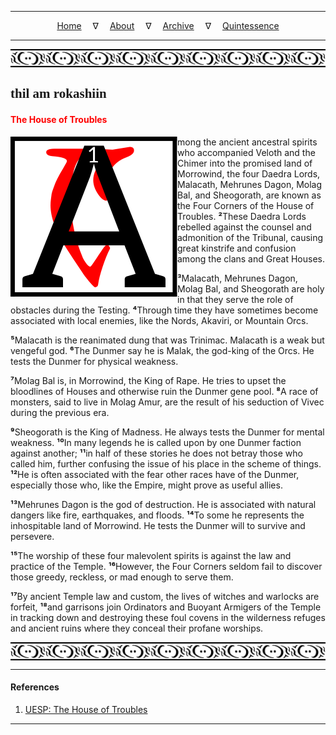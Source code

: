 
---

<!--- Local CSS Font Loading -->

<style>
@font-face {
    font-family: HayghinDaedric;
    src: url('../../../../../assets/fonts/ttf/HayghinDaedric.ttf') format('truetype');
    font-weight: medium;
    font-style: normal;
}
</style>

<!--- Jekyll Page Links -->

<center>
<a href="../../../../../index.html">Home</a>
&emsp;&nabla;&emsp;
<a href="../../../../archive/about.html">About</a>
&emsp;&nabla;&emsp;
<a href="../../../../archive/index.html">Archive</a>
&emsp;&nabla;&emsp;
<a href="../../../index.html">Quintessence</a>
</center>

<!--- Markdown Body Below: -->

---

<img align="center" alt="Bordering" src="../../../../../assets/images/symbols/velothi_pattern_long_by_lukkar.svg">

## <span style="font-family:HayghinDaedric">thil am rokashiin</Span>

#### <span style="color:red">The House of Troubles</span>

<img align="left" alt="A" src="../../../project/resources/initials/svg/letters/letter_a.svg">mong the ancient ancestral spirits who accompanied Veloth and the Chimer into the promised land of Morrowind, the four Daedra Lords, Malacath, Mehrunes Dagon, Molag Bal, and Sheogorath, are known as the Four Corners of the House of Troubles.
<b>&sup2;</b>These Daedra Lords rebelled against the counsel and admonition of the Tribunal, causing great kinstrife and confusion among the clans and Great Houses.

<b>&sup3;</b>Malacath, Mehrunes Dagon, Molag Bal, and Sheogorath are holy in that they serve the role of obstacles during the Testing.
<b>&#8308;</b>Through time they have sometimes become associated with local enemies, like the Nords, Akaviri, or Mountain Orcs.

<b>&#8309;</b>Malacath is the reanimated dung that was Trinimac. Malacath is a weak but vengeful god.
<b>&#8310;</b>The Dunmer say he is Malak, the god-king of the Orcs. He tests the Dunmer for physical weakness.

<b>&#8311;</b>Molag Bal is, in Morrowind, the King of Rape. He tries to upset the bloodlines of Houses and otherwise ruin the Dunmer gene pool.
<b>&#8312;</b>A race of monsters, said to live in Molag Amur, are the result of his seduction of Vivec during the previous era.

<b>&#8313;</b>Sheogorath is the King of Madness. He always tests the Dunmer for mental weakness.
<b>&sup1;&#8304;</b>In many legends he is called upon by one Dunmer faction against another;
<b>&sup1;&sup1;</b>in half of these stories he does not betray those who called him, further confusing the issue of his place in the scheme of things.
<b>&sup1;&sup2;</b>He is often associated with the fear other races have of the Dunmer, especially those who, like the Empire, might prove as useful allies.

<b>&sup1;&sup3;</b>Mehrunes Dagon is the god of destruction. He is associated with natural dangers like fire, earthquakes, and floods.
<b>&sup1;&#8308;</b>To some he represents the inhospitable land of Morrowind. He tests the Dunmer will to survive and persevere.

<b>&sup1;&#8309;</b>The worship of these four malevolent spirits is against the law and practice of the Temple.
<b>&sup1;&#8310;</b>However, the Four Corners seldom fail to discover those greedy, reckless, or mad enough to serve them.

<b>&sup1;&#8311;</b>By ancient Temple law and custom, the lives of witches and warlocks are forfeit,
<b>&sup1;&#8312;</b>and garrisons join Ordinators and Buoyant Armigers of the Temple in tracking down and destroying these foul covens in the wilderness refuges and ancient ruins where they conceal their profane worships.

<img align="center" alt="Bordering" src="../../../../../assets/images/symbols/velothi_pattern_long_by_lukkar.svg">

---

#### References

1. [UESP: The House of Troubles][1]

[1]: https://en.uesp.net/wiki/Morrowind:The_House_of_Troubles

---

